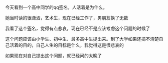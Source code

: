 

今天看到一个高中同学的qq签名，人活着是为什么。

她当时读的很潇洒，艺术生，现在已经工作了，男朋友换了无数

我看了这个签名，觉得有点悲哀，现在已经不是应该考虑这个问题的时候了

这个问题应该由小学生、初中生、最多高中生提出来。到了大学如果还搞不清楚自己活着的目的，自己人生的目标是什么，我觉得这是很悲哀的

如果现在对自己提出这个问题，就已经问的太晚了


